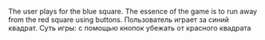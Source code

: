 The user plays for the blue square. The essence of the game is to run away from the red square using buttons.
Пользователь играет за синий квадрат. Суть игры: с помощью кнопок убежать от красного квадрата
